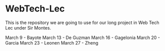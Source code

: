 # WebTech-Lec
This is the repository we are going to use for our long project in Web Tech Lec under Sir Montes.

March 9 - Bayote
March 13 - De Guzman
March 16 - Gagelonia
March 20 - Garcia
March 23 - Leonen
March 27 - Zheng
